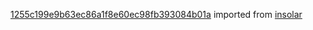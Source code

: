 [1255c199e9b63ec86a1f8e60ec98fb393084b01a](https://github.com/insolar/insolar/commit/1255c199e9b63ec86a1f8e60ec98fb393084b01a) imported from [insolar](https://github.com/insolar/insolar)
